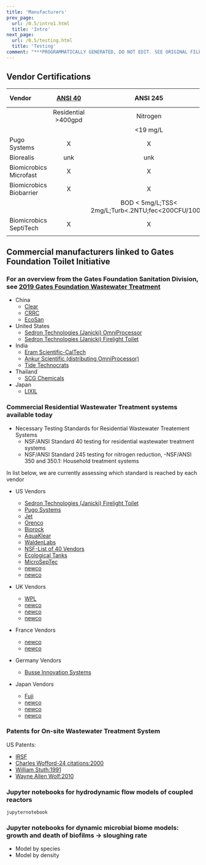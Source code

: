 ```yaml
---
title: 'Manufacturers'
prev_page:
  url: /0.5/intro1.html
  title: 'Intro'
next_page:
  url: /0.5/testing.html
  title: 'Testing'
comment: "***PROGRAMMATICALLY GENERATED, DO NOT EDIT. SEE ORIGINAL FILES IN /content***"
---
```


## Vendor Certifications

Vendor | [ANSI 40](http://www.nsf.org/services/by-industry/water-wastewater/onsite-wastewater/residential-wastewater-treatment-systems) | ANSI 245  | ANSI 350.1
:----- | :---:    | :---: | :---:
     | Residential >400gpd | Nitrogen |
      |            |  <19 mg/L  |
Pugo Systems|X    | X | unk
Biorealis  |  unk |  unk |  unk
Biomicrobics Microfast  | X  | X  | unk
Biomicrobics Biobarrier  |  X | X  |  X
  |   |   |  BOD < 5mg/L;TSS< 2mg/L;Turb<.2NTU;fec<200CFU/100ml
Biomicrobics SeptiTech  |  X |  X |  unk
  |   |   |

## Commercial manufacturers linked to Gates Foundation Toilet Initiative

### For an overview from the Gates Foundation Sanitation Division, see [2019 Gates Foundation Wastewater Treatment](https://techdirectory.stepsforsanitation.org/systems/20/)

- China
  - [Clear](http://www.clearet.com/)
  - [CRRC](https://techdirectory.stepsforsanitation.org/systems/7/)
  - [EcoSan](https://wikiwater.fr/a10-ecosan-ecological-compost)
- United States
  - [Sedron Technologies (Janicki) OmniProcessor](https://www.sedron.com/janicki-omni-processor/)
  - [Sedron Technologies (Janicki) Firelight Toilet](https://www.sedron.com/firelight-toilet/)
- India
  - [Eram Scientific-CalTech](https://www.eramscientific.com)
  - [Ankur Scientific (distributing OmniProcessor)](https://www.ankurscientific.com/)
  - [Tide Technocrats](https://techdirectory.stepsforsanitation.org/systems/20/)
- Thailand
  - [SCG Chemicals](https://www.scgchemicals.com/en/products-services/technology-service-solutions/reinvented-toilet-total-solution)
- Japan
  - [LIXIL](https://www.lixil.com/)



### Commercial Residential Wastewater Treatment systems available today
- Necessary Testing Standards for Residential Wastewater Treatement Systems
  - NSF/ANSI Standard 40 testing for residential wastewater treatment systems
  - NSF/ANSI Standard 245 testing for nitrogen reduction,
  -NSF/ANSI 350 and 350.1: Household treatment systems


In list below, we are currently assessing which standard is reached by each vendor

- US Vendors
  - [Sedron Technologies (Janicki) Firelight Toilet](https://www.sedron.com/firelight-toilet/)
  - [Pugo Systems](http://www.pugosystems.com/)
  - [Jet](https://www.jetincorp.com/residential-wastewater-treatment-plant.php)
  - [Orenco](https://www.orenco.com/applications/residential-treatment-system)
  - [Biorock](https://biorock.com/)
  - [AquaKlear](http://www.aquaklear.net/why-us.php)
  - [WaldenLabs](https://waldenlabs.com/extreme-do-it-yourself-resilience-a-home-scale-waste-water-treatment-plant/)
  - [NSF-List of 40 Vendors ](http://info.nsf.org/Certified/Common/Company.asp?Program=WSTWTR)
  - [Ecological Tanks](https://etiaquasafe.com/systems/)
  - [MicroSepTec](http://www.microseptec.com/engineers-systemoverview.htm)
  - [newco]()
  - [newco]()

- UK Vendors
  - [WPL](https://www.wplinternational.com/solution-types/residential-sewage-treatment/)
  - [newco]()
  - [newco]()
  - [newco]()

- France Vendors
  - [newco]()
  - [newco]()

- Germany Vendors
  - [Busse Innovation Systems](https://busse-is.de/)

- Japan Vendors
  - [Fuji]()
  - [newco]()
  - [newco]()
  - [newco]()


### Patents for On-site Wastewater Treatment System

US Patents:


- [IRSF](https://patents.google.com/patent/DE3064619D1/en)
- [Charles Wofford-24 citations:2000](https://patents.google.com/patent/US6428691B1/en?q=On-site&q=wastewater+treatment&q=system&oq=On-site+wastewater+treatment+system)
- [William Stuth:1991](https://patents.google.com/patent/US5202027A/en?q=On-site&q=wastewater+treatment&q=system&oq=On-site+wastewater+treatment+system)
- [Wayne Allen Wolf:2010](https://patents.google.com/patent/US8486275B2/en?q=On-site&q=wastewater+treatment&q=system&oq=On-site+wastewater+treatment+system&page=2)


### Jupyter notebooks for hydrodynamic flow models of coupled reactors


```
jupyternotebook

```

### Jupyter notebooks for dynamic microbial biome models: growth and death of biofilms -> sloughing rate

- Model by species
- Model by density
